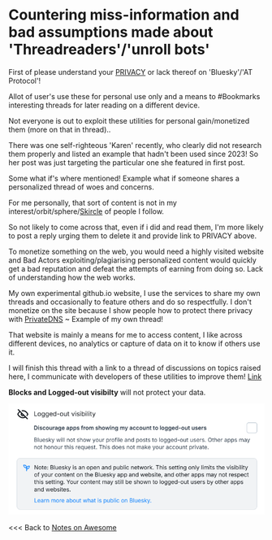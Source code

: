 # Countering miss-information and bad assumptions made about 'Threadreaders'/'unroll bots'

First of  please understand your [PRIVACY](https://mackuba.eu/2024/02/21/bluesky-guide/#privacy) or lack thereof on 'Bluesky'/'AT Protocol'!

Allot of user's use these for personal use only and a means to #Bookmarks interesting threads for later reading on a different device.

Not everyone is out to exploit these utilities for personal gain/monetized them (more on that in thread)..

There was one self-righteous 'Karen' recently, who clearly did not research them properly and listed an example that hadn't been used since 2023!
So her post was just targeting the particular one she featured in first post.

Some what if's where mentioned! Example what if someone shares a personalized thread of woes and concerns.

For me personally, that sort of content is not in my interest/orbit/sphere/[Skircle](https://skircle.me/) of people I follow.

So not likely to come across that, even if i did and read them, I'm more likely to post a reply urging them to delete it and provide link to PRIVACY above.

To monetize something on the web, you would need a highly visited website and Bad Actors exploiting/plagiarising personalized content would quickly get a bad reputation and defeat the attempts of earning from doing so. Lack of understanding how the web works.

My own experimental github.io website, I use the services to share my own threads and occasionally to feature others and do so respectfully. I don't monetize on the site because I show people how to protect there privacy with [PrivateDNS](https://corkiejp.github.io/embedwriter.html?url=https://skywriter.blue/pages/did:plc:qxlh6bohvep3taqhmtpipx4b/post/3lexdcj4akk2k) ~ Example of my own thread!

That website is mainly a means for me to access content, I like across different devices, no analytics or capture of data on it to know if others use it.

I will finish this thread with a link to a thread of discussions on topics raised here, I communicate with developers of these utilities to improve them! [Link](https://corkiejp.github.io/embedwriter.html?url=https%3A%2F%2Fskyview.social%2F%3Furl%3Dhttps%3A%2F%2Fbsky.app%2Fprofile%2Fcorkiejp.github.io%2Fpost%2F3lgre4bgla52d)

**Blocks and Logged-out visibilty** will not protect your data.

![Logged-out Visibilty!](https://github.com/corkiejp/Corkiejp-notes-on-awesome-bluesky/raw/main/assets/BSloggedout.PNG)


<<< Back to [Notes on Awesome](/README.md)
